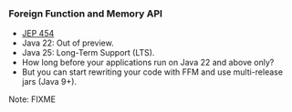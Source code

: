 <!-- markdownlint-disable MD041 -->

### Foreign Function and Memory API

- [JEP 454](https://openjdk.org/jeps/454)
- Java 22: Out of preview.
- Java 25: Long-Term Support (LTS).
- How long before your applications run on Java 22 and above only?
- But you can start rewriting your code with FFM and use multi-release jars (Java 9+).

Note: FIXME